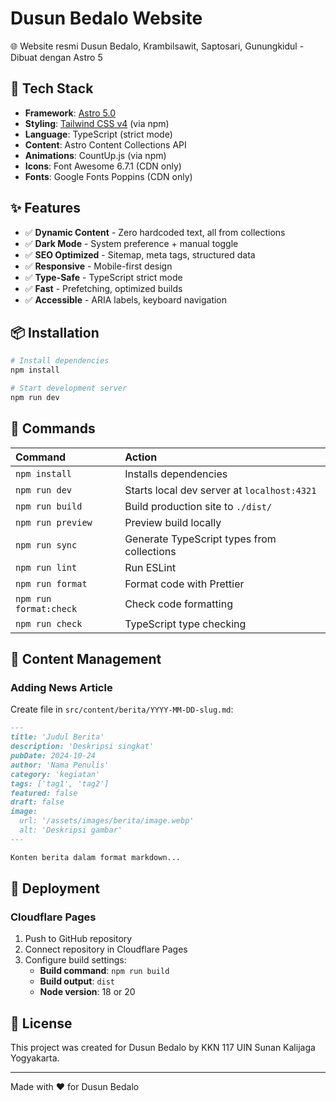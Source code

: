 # Dusun Bedalo Website

🌐 Website resmi Dusun Bedalo, Krambilsawit, Saptosari, Gunungkidul - Dibuat dengan Astro 5

## 🚀 Tech Stack

- **Framework**: [Astro 5.0](https://astro.build)
- **Styling**: [Tailwind CSS v4](https://tailwindcss.com) (via npm)
- **Language**: TypeScript (strict mode)
- **Content**: Astro Content Collections API
- **Animations**: CountUp.js (via npm)
- **Icons**: Font Awesome 6.7.1 (CDN only)
- **Fonts**: Google Fonts Poppins (CDN only)

## ✨ Features

- ✅ **Dynamic Content** - Zero hardcoded text, all from collections
- ✅ **Dark Mode** - System preference + manual toggle
- ✅ **SEO Optimized** - Sitemap, meta tags, structured data
- ✅ **Responsive** - Mobile-first design
- ✅ **Type-Safe** - TypeScript strict mode
- ✅ **Fast** - Prefetching, optimized builds
- ✅ **Accessible** - ARIA labels, keyboard navigation

## 📦 Installation

```bash
# Install dependencies
npm install

# Start development server
npm run dev
```

## 🧞 Commands

| Command                 | Action                                      |
| :---------------------- | :------------------------------------------ |
| `npm install`           | Installs dependencies                       |
| `npm run dev`           | Starts local dev server at `localhost:4321` |
| `npm run build`         | Build production site to `./dist/`          |
| `npm run preview`       | Preview build locally                       |
| `npm run sync`          | Generate TypeScript types from collections  |
| `npm run lint`          | Run ESLint                                  |
| `npm run format`        | Format code with Prettier                   |
| `npm run format:check`  | Check code formatting                       |
| `npm run check`         | TypeScript type checking                    |

## 📝 Content Management

### Adding News Article

Create file in `src/content/berita/YYYY-MM-DD-slug.md`:

```markdown
---
title: 'Judul Berita'
description: 'Deskripsi singkat'
pubDate: 2024-10-24
author: 'Nama Penulis'
category: 'kegiatan'
tags: ['tag1', 'tag2']
featured: false
draft: false
image:
  url: '/assets/images/berita/image.webp'
  alt: 'Deskripsi gambar'
---

Konten berita dalam format markdown...
```

## 🚀 Deployment

### Cloudflare Pages

1. Push to GitHub repository
2. Connect repository in Cloudflare Pages
3. Configure build settings:
   - **Build command**: `npm run build`
   - **Build output**: `dist`
   - **Node version**: 18 or 20

## 📄 License

This project was created for Dusun Bedalo by KKN 117 UIN Sunan Kalijaga Yogyakarta.

---

Made with ❤️ for Dusun Bedalo


